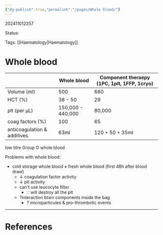 ```yaml
---
{"dg-publish":true,"permalink":"/pages/Whole blood/"}
---
```



202411012257

Status: 

Tags: [[Haematology\|Haematology]]

# Whole blood



|                             | Whole blood       | Component theraepy (1PC, 1plt, 1FFP, 1cryo) |
| --------------------------- | ----------------- | ------------------------------------------- |
| Volume (ml)                 | 500               | 680                                         |
| HCT (%)                     | 38 - 50           | 29                                          |
| plt (per µL)                | 150,000 - 440,000 | 80,000                                      |
| coag factors (%)            | 100               | 65                                          |
| anticoagulation & additives | 63ml              | 120 + 50 + 35ml                             |

low titre Group O whole blood

Problems with whole blood:
- cold storage whole blood ≠ fresh whole blood (first 48h after blood draw)
	- ↓ coagulation factor activity
	- ↓ plt activity
	- can't use leucocyte filter
		- ∵ will destroy all the plt
	- ?interaction btwn components inside the bag
		- ? microparticules & pro-thrombotic events


___
# References

